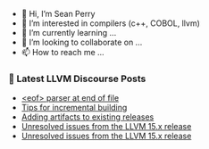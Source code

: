 - 👋 Hi, I’m Sean Perry
- 👀 I’m interested in compilers (c++, COBOL, llvm)
- 🌱 I’m currently learning ...
- 💞️ I’m looking to collaborate on ...
- 📫 How to reach me ...

<!---
s66perry/s66perry is a ✨ special ✨ repository because its `README.md` (this file) appears on your GitHub profile.
You can click the Preview link to take a look at your changes.
--->
### 📕 Latest LLVM Discourse Posts

<!-- DISCOURSE-LLVM:START -->
- [&lt;eof&gt; parser at end of file](https://discourse.llvm.org/t/eof-parser-at-end-of-file/67158#post_18)
- [Tips for incremental building](https://discourse.llvm.org/t/tips-for-incremental-building/67289#post_6)
- [Adding artifacts to existing releases](https://discourse.llvm.org/t/adding-artifacts-to-existing-releases/67296#post_1)
- [Unresolved issues from the LLVM 15.x release](https://discourse.llvm.org/t/unresolved-issues-from-the-llvm-15-x-release/66071#post_19)
- [Unresolved issues from the LLVM 15.x release](https://discourse.llvm.org/t/unresolved-issues-from-the-llvm-15-x-release/66071#post_18)
<!-- DISCOURSE-LLVM:END -->
